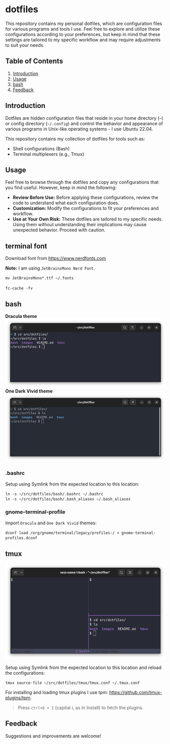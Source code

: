 # dotfiles

This repository contains my personal dotfiles, which are configuration files for various programs and tools I use. 
Feel free to explore and utilize these configurations according to your preferences, 
but keep in mind that these settings are tailored to my specific workflow and may require adjustments 
to suit your needs.


## Table of Contents

1. [Introduction](#Introduction)
2. [Usage](#Usage)
3. [bash](#bash)
4. [Feedback](#Feedback)


## Introduction

Dotfiles are hidden configuration files that reside in your home directory (`~`) or config directory (`~/.config`) 
and control the behavior and appearance of various programs in Unix-like operating systems - I use Ubuntu 22.04. 

This repository contains my collection of dotfiles for tools such as:

- Shell configurations (Bash)
- Terminal multiplexers (e.g., Tmux)

## Usage

Feel free to browse through the dotfiles and copy any configurations that you find useful. 
However, keep in mind the following:

- **Review Before Use:** Before applying these configurations, 
review the code to understand what each configuration does.
- **Customization:** Modify the configurations to fit your preferences and workflow.
- **Use at Your Own Risk:** These dotfiles are tailored to my specific needs. 
Using them without understanding their implications may cause unexpected behavior. Proceed with caution.

## terminal font

Download font from https://www.nerdfonts.com

**Note:** I am using `JetBrainsMono Nerd Font`.

```commandline
mv JetBrainsMono*.ttf ~/.fonts

fc-cache -fv
```

## bash

**Dracula theme**
![bash-dracula.png](images/bash-dracula.png)
**One Dark Vivid theme**
![bash-one-dark-vivid.png](images/bash-one-dark-vivid.png)

### .bashrc


Setup using Symlink from the expected location to this location:

```commandline
ln -s ~/src/dotfiles/bash/.bashrc ~/.bashrc                    
ln -s ~/src/dotfiles/bash/.bash_aliases ~/.bash_aliases
```

### gnome-terminal-profile

Import `Dracula` and `One Dark Vivid` themes:

```commandline
dconf load /org/gnome/terminal/legacy/profiles:/ < gnome-terminal-profiles.dconf
```

## tmux

![tmux.png](images%2Ftmux.png)

Setup using Symlink from the expected location to this location and reload the configurations:

```commandline
tmux source-file ~/src/dotfiles/tmux/tmux.conf ~/.tmux.conf
```

For installing and loading tmux plugins I use tpm: https://github.com/tmux-plugins/tpm. 
> Press `ctrl+b + I` (capital i, as in Install) to fetch the plugins.


## Feedback

Suggestions and improvements are welcome!
